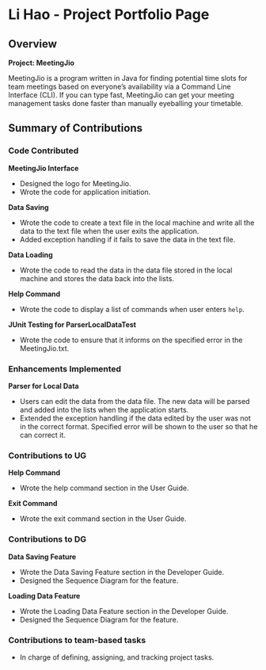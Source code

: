 # Li Hao - Project Portfolio Page

## Overview

**Project: MeetingJio**

MeetingJio is a program written in Java for finding potential time slots for team meetings
based on everyone’s availability via a Command Line Interface (CLI). If you can type fast,
MeetingJio can get your meeting management tasks done faster than manually eyeballing your timetable.

## Summary of Contributions

### Code Contributed

**MeetingJio Interface**
- Designed the logo for MeetingJio.
- Wrote the code for application initiation.

**Data Saving**
- Wrote the code to create a text file in the local machine and write all the data to the text file
when the user exits the application.
- Added exception handling if it fails to save the data in the text file.

**Data Loading**
- Wrote the code to read the data in the data file stored in the local machine and stores the data
back into the lists.

**Help Command**
- Wrote the code to display a list of commands when user enters `help`.

**JUnit Testing for ParserLocalDataTest**
- Wrote the code to ensure that it informs on the specified error in the MeetingJio.txt.

### Enhancements Implemented

**Parser for Local Data**
- Users can edit the data from the data file. The new data will be parsed and added into the lists
when the application starts.
- Extended the exception handling if the data edited by the user was not in the correct format.
Specified error will be shown to the user so that he can correct it.

### Contributions to UG

**Help Command**
- Wrote the help command section in the User Guide.

**Exit Command**
- Wrote the exit command section in the User Guide.

### Contributions to DG

**Data Saving Feature**
- Wrote the Data Saving Feature section in the Developer Guide.
- Designed the Sequence Diagram for the feature.

**Loading Data Feature**
- Wrote the Loading Data Feature section in the Developer Guide.
- Designed the Sequence Diagram for the feature.

### Contributions to team-based tasks

- In charge of defining, assigning, and tracking project tasks.

